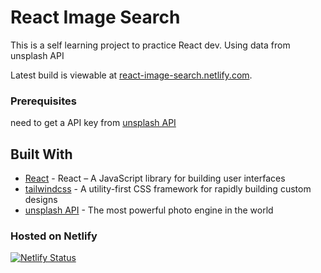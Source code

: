 # React Image Search

This is a self learning project to practice React dev. Using data from unsplash API

Latest build is viewable at [react-image-search.netlify.com](https://react-image-search.netlify.com/).

### Prerequisites

need to get a API key from [unsplash API](https://unsplash.com/developers) 

## Built With

* [React](https://reactjs.org/) - React – A JavaScript library for building user interfaces
* [tailwindcss](https://tailwindcss.com/) - A utility-first CSS framework for rapidly building custom designs
* [unsplash API](https://unsplash.com/developers) - The most powerful photo engine in the world


### Hosted on Netlify

[![Netlify Status](https://api.netlify.com/api/v1/badges/4d826e1f-9346-4ecb-9c78-9e0a4be7a720/deploy-status)](https://app.netlify.com/sites/react-image-search/deploys)
